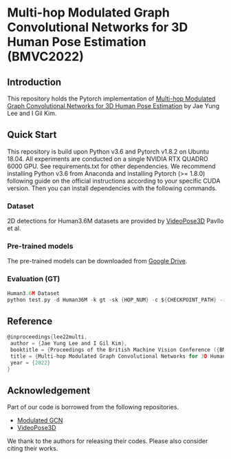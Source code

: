 # Multi-hop Modulated Graph Convolutional Networks for 3D Human Pose Estimation (BMVC2022)
## Introduction
This repository holds the Pytorch implementation of [Multi-hop Modulated Graph Convolutional Networks for 3D Human Pose Estimation](https://bmvc2022.mpi-inf.mpg.de/0207.pdf) by Jae Yung Lee and I Gil Kim.

## Quick Start
This repository is build upon Python v3.6 and Pytorch v1.8.2 on Ubuntu 18.04. All experiments are conducted on a single NVIDIA RTX QUADRO 6000 GPU. See requirements.txt for other dependencies. We recommend installing Python v3.6 from Anaconda and installing Pytorch (>= 1.8.0) following guide on the official instructions according to your specific CUDA version. Then you can install dependencies with the following commands.

### Dataset 
2D detections for Human3.6M datasets are provided by [VideoPose3D](https://github.com/facebookresearch/VideoPose3D) Pavllo et al.

### Pre-trained models
The pre-trained models can be downloaded from [Google Drive](https://drive.google.com/file/d/1XLr6CHkhMEldYkAA74EY6Wg6KWFLwD3z/view?usp=share_link).

### Evaluation (GT)
```c
Human3.6M Dataset
python test.py -d Human36M -k gt -sk {HOP_NUM} -c ${CHECKPOINT_PATH} --test_model {MODEL_PATH} -ch {CHANNEL_NUM} -j_out 17 -g {GPU_IDX}
```

## Reference
```c
@inproceedings{lee22multi,
 author = {Jae Yung Lee and I Gil Kim},
 booktitle = {Proceedings of the British Machine Vision Conference ({BMVC})},
 title = {Multi-hop Modulated Graph Convolutional Networks for 3D Human Pose Estimation},
 year = {2022}
}
```

## Acknowledgement
Part of our code is borrowed from the following repositories.

- [Modulated GCN](https://github.com/ZhimingZo/Modulated-GCN)
- [VideoPose3D](https://github.com/facebookresearch/VideoPose3D)

We thank to the authors for releasing their codes. Please also consider citing their works.

